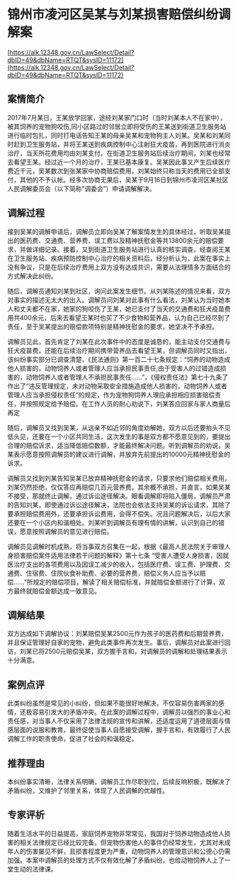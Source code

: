 # 锦州市凌河区吴某与刘某损害赔偿纠纷调解案 

[https://alk.12348.gov.cn/LawSelect/Detail?dbID=49&dbName=RTQT&sysID=11172](https://alk.12348.gov.cn/LawSelect/Detail?dbID=49&dbName=RTQT&sysID=11172) 


## 案情简介 

2017年7月某日，王某放学回家，途经刘某家门口时（当时刘某本人不在家中），被其饲养的宠物狗咬伤,同小区路过的邻居立即将受伤的王某送到街道卫生服务站进行临时包扎，同时打电话告知王某的母亲吴某和宠物狗主人刘某。吴某和刘某同时赶到卫生服务站，并将王某送到疾病控制中心注射狂犬疫苗，再到医院进行消炎治疗，当天所花费用均由刘某支付。在街道卫生服务站后续治疗期间，刘某也经常去看望王某。经过近一个月的治疗，王某已基本康复。吴某因此事又产生后续医疗费近千元，吴某数次到张某家中协商赔偿费用，刘某始终只称当天的费用已全部支付，其他的不予认帐。经多次协商无果后，吴某于9月16日到锦州市凌河区某社区人民调解委员会（以下简称“调委会”）申请调解解决。 

## 调解过程 

接到吴某的调解申请后，调解员立即向吴某了解案情发生的具体经过，听取吴某提出的医药费、交通费、营养费、误工费以及精神抚慰金等共13800余元的赔偿要求，并做详细记录。接着，又到街道卫生服务站进行认真的核实调查，经查阅王某在卫生服务站、疾病预防控制中心治疗的相关资料后，经分析认为，此案在事实上没有争议，只是在后续治疗费用上双方没有达成共识，需要从法理情多方面结合的方式解决此纠纷。 
 
随后，调解员通知刘某到社区，询问此案发生细节。从刘某陈述的情况来看，双方对事实的描述无太大的出入。调解员问刘某对此事有什么看法，刘某认为当时她本人和丈夫都不在家，她家的狗咬伤了王某，她已支付了当天的交通费和狂犬疫苗费用共400余元，后来去看望王某时也买了不少食物和营养品，认为自己已经尽到了责任，至于吴某提出的赔偿款项特别是精神抚慰金的要求，她坚决不予承担。 
 
调解员见此，首先肯定了刘某在此次事件中的态度是诚恳的，能主动支付交通费与狂犬疫苗费，还能在后续治疗期间携带营养品去看望王某，但调解员同时又指出，该纠纷事实部分已调查清楚，《民法通则》第一百二十七条规定：“饲养的动物造成他人损害的，动物饲养人或者管理人应当承担民事责任;由于受害人的过错造成损害的，动物饲养人或者管理人不承担民事责任……”，《侵权责任法》第七十九条了作出了“违反管理规定，未对动物采取安全措施造成他人损害的，动物饲养人或者管理人应当承担侵权责任”的规定，作为宠物狗饲养人理应承担相应损害赔偿责任，并按照规定给予赔偿。在工作人员的耐心劝说下，刘某答应回家与家人商量后再定 
 
随后，调解员又找到吴某，从远亲不如近邻的角度劝解她，双方以后还要抬头不见低头见，还要在一个小区共同生活，这次发生的事是双方都不愿意见到的，要提出合理的赔偿诉求，适当降低赔偿数额，才能最终解决问题。听到调解员的劝说，吴某表示愿意按照调解员的建议进行调解，并放弃先前提出的10000元精神抚慰金的诉求。 
 
调解员又找到刘某告知吴某已放弃精神抚慰金的请求，只要求他们赔偿相关费用，刘某仍然拒绝，仅仅答应再赔偿几百元营养费，其余概不承担，并直言，如果吴某不接受，那就终止调解，通过诉讼途径解决。眼看调解即将陷入僵局，调解员严肃的告知刘某，即使通过诉讼途径解决，法院也会依法支持吴某的诉讼请求，其除了要承担赔偿费用外，还要承担诉讼费用，会得不偿失。况且问题解决后，以后大家还要在一个小区内和谐相处。刘某听到调解员有理有情的讲解，认识到自己的错误，愿意按照调解员的意见进行赔偿。 
 
调解员见调解时机成熟，将当事双方召集在一起，根据《最高人民法院关于审理人身损害赔偿案件适用法律若干问题的解释》第十七条 “受害人遭受人身损害，因就医治疗支出的各项费用以及因误工减少的收入，包括医疗费、误工费、护理费、交通费、住宿费、住院伙食补助费、必要的营养费，赔偿义务人应当予以赔偿……”所规定的赔偿项目，解读了相关赔偿标准，并就赔偿金额进行了计算，双方最终就赔偿金额达成一致意见。 

## 调解结果 

双方达成如下调解协议：刘某赔偿吴某2500元作为孩子的医药费和后期营养费，并且保证管理好自家的宠物，避免此类事件再次发生。事后，调解员对此案进行回访，刘某已将2500元赔偿吴某，双方握手言和，对调解员的调解和处理结果表示十分满意。 

## 案例点评 

此类纠纷虽然是常见的小纠纷，但如果不能很好地解决，不仅容易伤害两家的感情，还极容易引发大的矛盾冲突。在此案的调解过程中，调解员以强烈的事业心和责任感，对当事人不仅采用了法律法规的宣传和讲解，还适度运用了道德层面与情感层面的说服和教育，最终促使当事人自愿接受调解，握手言和，有效履行了人民调解工作的职责使命，促进了社会的和谐稳定。 

## 推荐理由 

本纠纷事实清晰，法律关系明确，调解员工作尽职到位，后续反响积极，既解决了矛盾纠纷，又维护了邻里关系，体现了人民调解的优越性。 

## 专家评析 

随着生活水平的日益提高，家庭饲养宠物非常常见，我国对于饲养动物造成他人损害的相关法律规定已经比较完备，但宠物伤害他人的事件仍经常发生，尤其对未成年人的伤害屡见不鲜，且损害程度更为严重，动物饲养人的管理意识和公德心仍需加强。本案中调解员的处理方式不仅有效化解了矛盾纠纷，也给动物饲养人上了一堂生动的法律课。 
